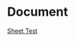 # Document
[Sheet Test](https://docs.google.com/spreadsheets/d/1UICePFrsKvNqBFOXIVQYzllPr3LoFTNohnIJQk7Z47c/edit?gid=0#gid=0)